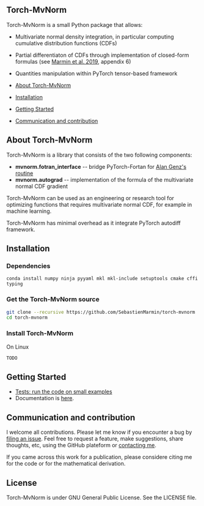 Torch-MvNorm
--------------------------------------------------------------------------------

Torch-MvNorm is a small Python package that allows:

- Multivariate normal density integration, in particular computing cumulative distribution functions (CDFs)
- Partial differentiaton of CDFs through implementation of closed-form formulas (see [Marmin et al. 2019](https://hal.archives-ouvertes.fr/hal-01133220v4/document), appendix 6)
- Quantities manipulation within PyTorch tensor-based framework


- [About Torch-MvNorm](#about-torch-mvnorm)
- [Installation](#installation)
- [Getting Started](#getting-started)
- [Communication and contribution](#communication-and-contribution)



## About Torch-MvNorm

Torch-MvNorm is a library that consists of the two following components:

- **mvnorm.fotran_interface** -- bridge PyTorch-Fortan for [Alan Genz's routine](http://www.math.wsu.edu/faculty/genz/software/fort77/mvndstpack.f)
- **mvnorm.autograd** -- implementation of the formula of the multivariate normal CDF gradient

Torch-MvNorm can be used as an engineering or research tool for optimizing functions that requires multivariate normal CDF, for example in machine learning.

Torch-MvNorm has minimal overhead as it integrate PyTorch autodiff framework.


## Installation

### Dependencies


```
conda install numpy ninja pyyaml mkl mkl-include setuptools cmake cffi typing
```


### Get the Torch-MvNorm source
```bash
git clone --recursive https://github.com/SebastienMarmin/torch-mvnorm
cd torch-mvnorm
```

### Install Torch-MvNorm
On Linux
```bash
TODO
```


## Getting Started

- [Tests: run the code on small examples](https://github.com/SebastienMarmin/torch-mvnorm/tests)
- Documentation is [here](https://sebastienmarmin.github.io/torch-mvnorm/).

## Communication and contribution

I welcome all contributions. Please let me know if you encounter a bug by [filing an issue](https://github.com/SebastienMarmin/torch-mvnorm/issues).
Feel free to request a feature, make suggestions, share thoughts, etc, using the GitHub plateform or [contacting me](mailto:marmin-public@mailbox.org).

If you came across this work for a publication, please considere citing me for the code or for the mathematical derivation.

## License

Torch-MvNorm is under GNU General Public License. See the LICENSE file.
